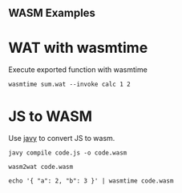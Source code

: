 WASM Examples
----

# WAT with wasmtime

Execute exported function with wasmtime

```shell
wasmtime sum.wat --invoke calc 1 2
```

# JS to WASM

Use [javy](https://github.com/Shopify/javy) to convert JS to wasm.

```shell
javy compile code.js -o code.wasm
```

```shell
wasm2wat code.wasm
```

```shell
echo '{ "a": 2, "b": 3 }' | wasmtime code.wasm
```